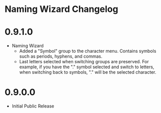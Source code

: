 Naming Wizard Changelog
=======
# 0.9.1.0
* Naming Wizard
	* Added a "Symbol" group to the character menu. Contains symbols such as periods, hyphens, and commas.
	* Last letters selected when switching groups are preserved. For example, if you have the "." symbol selected and switch to letters, when switching back to symbols, "." will be the selected character.


# 0.9.0.0
* Initial Public Release
